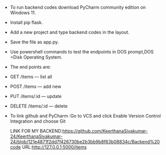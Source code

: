 - To run backend codes download PyCharm community edition on Windows 11.
- Install pip flask.
- Add a new project and type backend codes in the layout.
- Save the file as app.py.
- Use powershell commands to test the endpoints in DOS prompt,DOS =Disk Operating System.
- The end points are:
- GET /items — list all


- POST /items — add new


- PUT /items/:id — update


- DELETE /items/:id — delete
- To link github and PyCharm :Go to VCS and click Enable Version Control Integration and choose Git



  LINK FOR MY BACKEND:https://github.com/KeerthanaSivakumar-24/KeerthanaSivakumar-24/blob/121e4871f2dd7f426730be2b3bb9b8f63b08834c/Backend%20code
  URL:http://127.0.0.1:5000/items
